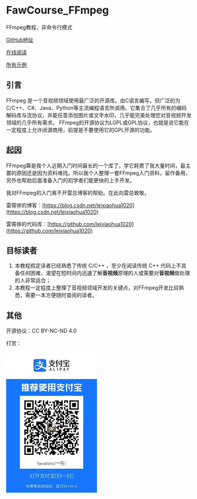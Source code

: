# FawCourse_FFmpeg

FFmpeg教程，非命令行模式

[GitHub地址](https://github.com/fawdlstty/FawCourse_FFmpeg)

[在线阅读](https://www.fawdlstty.com/ffmpeg/index.html)

[所有示例](https://github.com/fawdlstty/FawCourse_FFmpeg/tree/master/example)

## 引言

FFmpeg 是一个音视频领域使用最广泛的开源库。由C语言编写，但广泛的为C/C++、C#、Java、Python等主流编程语言所调用。它集合了几乎所有的编码解码库与流协议，并能任意添加图片或文字水印，几乎能完美处理您对音视频开发领域的几乎所有需求。
FFmpeg的开源协议为LGPL或GPL协议，也就是说它能在一定程度上允许闭源商用，前提是不要使用它的GPL开源的功能。

## 起因

FFmpeg算是我个人近期入门时间最长的一个库了，学它耗费了我大量时间，最主要的原因还是因为资料难找。所以我个人整理一套FFmpeg入门资料，留作备用，另外也帮助后面准备入门的初学者们能更快的上手开发。

我对FFmpeg的入门离不开雷总博客的帮助。在此向雷总致敬。

雷霄骅的博客：[https://blog.csdn.net/leixiaohua1020](https://blog.csdn.net/leixiaohua1020)

雷霄骅的代码库：[https://github.com/leixiaohua1020](https://github.com/leixiaohua1020)

## 目标读者

1. 本教程假定读者已经熟悉了传统 C/C++ ，至少在阅读传统 C++ 代码上不具备任何困难，渴望在短时间内迅速了解**音视频**原理的人或需要对**音视频**做处理的人非常适合；
2. 本教程一定程度上整理了音视频领域开发的关键点，对FFmpeg开发比较熟悉，需要一本方便随时查阅的读者。

## 其他

开源协议：CC BY-NC-ND 4.0

打赏：

![打赏](donate.jpg)
